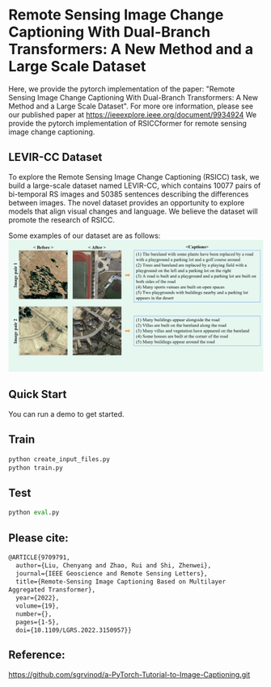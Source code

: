 # Remote Sensing Image Change Captioning With Dual-Branch Transformers: A New Method and a Large Scale Dataset
Here, we provide the pytorch implementation of the paper: "Remote Sensing Image Change Captioning With Dual-Branch Transformers: A New Method and a Large Scale Dataset". 
For more ore information, please see our published paper at https://ieeexplore.ieee.org/document/9934924
We provide the pytorch implementation of RSICCformer for remote sensing image change captioning.

## LEVIR-CC Dataset
To explore the Remote Sensing Image Change Captioning (RSICC) task, we build a large-scale dataset named LEVIR-CC, which contains 10077 pairs of bi-temporal RS images and 50385 sentences describing the differences between images. The novel dataset provides an opportunity to explore models that align visual changes and language. We believe the dataset will promote the research of RSICC. 

Some examples of our dataset are as follows:
![Image text](Example/Example.png)

## Quick Start
You can run a demo to get started.

## Train
```python
python create_input_files.py
python train.py
```
## Test
```python
python eval.py
```

## Please cite: 
```
@ARTICLE{9709791,
  author={Liu, Chenyang and Zhao, Rui and Shi, Zhenwei},
  journal={IEEE Geoscience and Remote Sensing Letters}, 
  title={Remote-Sensing Image Captioning Based on Multilayer Aggregated Transformer}, 
  year={2022},
  volume={19},
  number={},
  pages={1-5},
  doi={10.1109/LGRS.2022.3150957}}
```
## Reference:
https://github.com/sgrvinod/a-PyTorch-Tutorial-to-Image-Captioning.git


